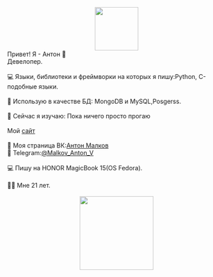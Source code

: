 <div id="header" align="center">
  <img src="https://media.giphy.com/media/M9gbBd9nbDrOTu1Mqx/giphy.gif" width="100"/>
</div>
Привет! Я - Антон 👋
<br>
Девелопер.
<br>
<br>
💻 Языки, библиотеки и фреймворки на которых я пишу:Python, C-подобные языки.
<br>
<br>
🔧 Использую в качестве БД: MongoDB и MySQL,Posgerss.
<br>
<br>
📕 Сейчас я изучаю: Пока ничего просто прогаю
<br>
<br>
Мой <a href=https://sodx.netlify.app>сайт</a>
<br>
<br>
👋 Моя страница ВК:<a href= "https://vk.com/malkovsodx">Антон Малков</a>
<br>
💬 Telegram:<a href="https://t.me/Malkov_Anton_V">@Malkov_Anton_V</a>
<br>
<br>
💻 Пишу на HONOR MagicBook 15(OS Fedora).
<br>
<br>
💁‍♂️ Мне 21 лет.
<br>
<br>
<div align="center">
 <a href="https://github.com/Sodx1">
 <img height="170em" src="https://github-readme-stats.vercel.app/api/top-langs/?username=Sodx1&layout=compact&color="dracula"/>
</div>
